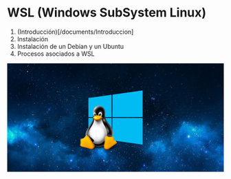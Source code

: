 # WSL (Windows SubSystem Linux)

1. (Introducción)[/documents/Introduccion]
2. Instalación
3. Instalación de un Debian y un Ubuntu
4. Procesos asociados a WSL

![ImagenLinux](/img/wsl.jpg)
